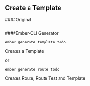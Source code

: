 ##  Create a Template

####Original
```

```


####Ember-CLI Generator
```
ember generate template todo 
```
Creates a Template

or 
```
ember generate route todo 
```
Creates Route, Route Test and Template

